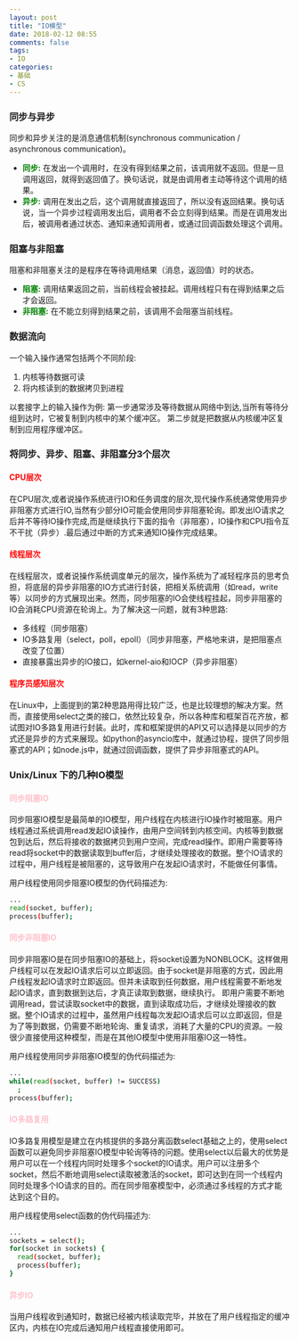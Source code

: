 ```yaml
---
layout: post
title: "IO模型"
date: 2018-02-12 08:55
comments: false
tags: 
- IO
categories:	
- 基础
- CS
---
```


### 同步与异步

同步和异步关注的是消息通信机制(synchronous communication / asynchronous communication)。

* <font color=green> **同步:**</font>
在发出一个调用时，在没有得到结果之前，该调用就不返回。但是一旦调用返回，就得到返回值了。换句话说，就是由调用者主动等待这个调用的结果。
* <font color=green> **异步:**</font>
调用在发出之后，这个调用就直接返回了，所以没有返回结果。换句话说，当一个异步过程调用发出后，调用者不会立刻得到结果。而是在调用发出后，被调用者通过状态、通知来通知调用者，或通过回调函数处理这个调用。


### 阻塞与非阻塞
阻塞和非阻塞关注的是程序在等待调用结果（消息，返回值）时的状态。
* <font color=green> **阻塞:**</font>
调用结果返回之前，当前线程会被挂起。调用线程只有在得到结果之后才会返回。
* <font color=green> **非阻塞:**</font>
在不能立刻得到结果之前，该调用不会阻塞当前线程。    


<!--more-->

### 数据流向
一个输入操作通常包括两个不同阶段:
1. 内核等待数据可读
2. 将内核读到的数据拷贝到进程

以套接字上的输入操作为例:
第一步通常涉及等待数据从网络中到达,当所有等待分组到达时，它被复制到内核中的某个缓冲区。
第二步就是把数据从内核缓冲区复制到应用程序缓冲区。 



### 将同步、异步、阻塞、非阻塞分3个层次

#### <font color=red> **CPU层次** </font>
在CPU层次,或者说操作系统进行IO和任务调度的层次,现代操作系统通常使用异步非阻塞方式进行IO,当然有少部分IO可能会使用同步非阻塞轮询。即发出IO请求之后并不等待IO操作完成,而是继续执行下面的指令（非阻塞），IO操作和CPU指令互不干扰（异步）.最后通过中断的方式来通知IO操作完成结果。

#### <font color=red> **线程层次** </font>
在线程层次，或者说操作系统调度单元的层次，操作系统为了减轻程序员的思考负担，将底层的异步非阻塞的IO方式进行封装，把相关系统调用（如read，write等）以同步的方式展现出来。然而，同步阻塞的IO会使线程挂起，同步非阻塞的IO会消耗CPU资源在轮询上。为了解决这一问题，就有3种思路: 
* 多线程（同步阻塞）
* IO多路复用（select，poll，epoll）（同步非阻塞，严格地来讲，是把阻塞点改变了位置）
* 直接暴露出异步的IO接口，如kernel-aio和IOCP（异步非阻塞）

#### <font color=red> **程序员感知层次** </font>
在Linux中，上面提到的第2种思路用得比较广泛，也是比较理想的解决方案。然而，直接使用select之类的接口，依然比较复杂，所以各种库和框架百花齐放，都试图对IO多路复用进行封装。此时，库和框架提供的API又可以选择是以同步的方式还是异步的方式来展现。如python的asyncio库中，就通过协程，提供了同步阻塞式的API；如node.js中，就通过回调函数，提供了异步非阻塞式的API。


### Unix/Linux 下的几种IO模型

#### <font color=pink> **同步阻塞IO** </font>
同步阻塞IO模型是最简单的IO模型，用户线程在内核进行IO操作时被阻塞。用户线程通过系统调用read发起IO读操作，由用户空间转到内核空间。内核等到数据包到达后，然后将接收的数据拷贝到用户空间，完成read操作。即用户需要等待read将socket中的数据读取到buffer后，才继续处理接收的数据。整个IO请求的过程中，用户线程是被阻塞的，这导致用户在发起IO请求时，不能做任何事情。

用户线程使用同步阻塞IO模型的伪代码描述为:
```bash
...
read(socket, buffer);
process(buffer);

```

#### <font color=pink> **同步非阻塞IO** </font>
同步非阻塞IO是在同步阻塞IO的基础上，将socket设置为NONBLOCK。这样做用户线程可以在发起IO请求后可以立即返回。由于socket是非阻塞的方式，因此用户线程发起IO请求时立即返回。但并未读取到任何数据，用户线程需要不断地发起IO请求，直到数据到达后，才真正读取到数据，继续执行。 即用户需要不断地调用read，尝试读取socket中的数据，直到读取成功后，才继续处理接收的数据。整个IO请求的过程中，虽然用户线程每次发起IO请求后可以立即返回，但是为了等到数据，仍需要不断地轮询、重复请求，消耗了大量的CPU的资源。一般很少直接使用这种模型，而是在其他IO模型中使用非阻塞IO这一特性。

用户线程使用同步非阻塞IO模型的伪代码描述为:
```bash
...
while(read(socket, buffer) != SUCCESS)
  ;
process(buffer);

```

#### <font color=pink> **IO多路复用** </font>
IO多路复用模型是建立在内核提供的多路分离函数select基础之上的，使用select函数可以避免同步非阻塞IO模型中轮询等待的问题。使用select以后最大的优势是用户可以在一个线程内同时处理多个socket的IO请求。用户可以注册多个socket，然后不断地调用select读取被激活的socket，即可达到在同一个线程内同时处理多个IO请求的目的。而在同步阻塞模型中，必须通过多线程的方式才能达到这个目的。

用户线程使用select函数的伪代码描述为:
```bash
...
sockets = select();
for(socket in sockets) {
  read(socket, buffer);
  process(buffer);
}
```

#### <font color=pink> **异步IO** </font>
当用户线程收到通知时，数据已经被内核读取完毕，并放在了用户线程指定的缓冲区内，内核在IO完成后通知用户线程直接使用即可。